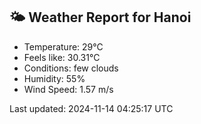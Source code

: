 <!-- WEATHER-START -->
## 🌤 Weather Report for Hanoi

- Temperature: 29°C
- Feels like: 30.31°C
- Conditions: few clouds
- Humidity: 55%
- Wind Speed: 1.57 m/s

Last updated: 2024-11-14 04:25:17 UTC
<!-- WEATHER-END -->
